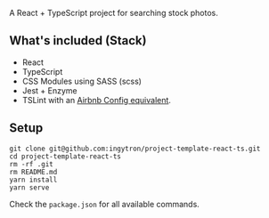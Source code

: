 A React + TypeScript project for searching stock photos.

## What's included (Stack)
* React
* TypeScript
* CSS Modules using SASS (scss)
* Jest + Enzyme
* TSLint with an [Airbnb Config equivalent](https://gist.github.com/piotrwitek/b2030dd9b2cbc6a9396c6e508a3ee67b#gistcomment-2076262).

## Setup
```
git clone git@github.com:ingytron/project-template-react-ts.git
cd project-template-react-ts
rm -rf .git
rm README.md
yarn install
yarn serve
```

Check the `package.json` for all available commands.
